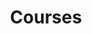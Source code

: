 ---
layout: lightbox-gallery
title: "Courses"
gallery:
  - title: "Lochem 2014"
    image: "IMG_1551.jpg"
  - title: "School Project"
    image: "scholenprojekt 1.jpg"
  - title: "Course Image 1"
    image: "IMG_6593_small.jpg"
  - title: "Course Image 2"
    image: "IMG_9132_small.jpg"
  - title: "Course Image 3"
    image: "IMG_9145_small.jpg"
  - title: "Course Image 4"
    image: "IMG_9149_small.jpg"
---